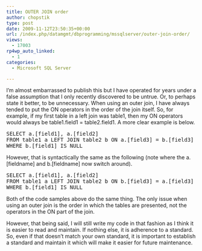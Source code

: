 ```yaml
---
title: OUTER JOIN order
author: chopstik
type: post
date: 2009-11-12T23:50:35+00:00
url: /index.php/datamgmt/dbprogramming/mssqlserver/outer-join-order/
views:
  - 17003
rp4wp_auto_linked:
  - 1
categories:
  - Microsoft SQL Server

---
```

I&#8217;m almost embarrassed to publish this but I have operated for years under a false assumption that I only recently discovered to be untrue. Or, to perhaps state it better, to be unnecessary. When using an outer join, I have always tended to put the ON operators in the order of the join itself. So, for example, if my first table in a left join was table1, then my ON operators would always be table1.field1 = table2.field1. A more clear example is below.

<pre>SELECT a.[field1], a.[field2]
FROM table1 a LEFT JOIN table2 b ON a.[field3] = b.[field3] AND a.[field1] = b.[field1]
WHERE b.[field1] IS NULL</pre>

However, that is syntactically the same as the following (note where the a.[fieldname] and b.[fieldname] now switch around).

<pre>SELECT a.[field1], a.[field2]
FROM table1 a LEFT JOIN table2 b ON b.[field3] = a.[field3] AND a.[field1] = b.[field1]
WHERE b.[field1] IS NULL</pre>

Both of the code samples above do the same thing. The only issue when using an outer join is the order in which the tables are presented, not the operators in the ON part of the join.

However, that being said, I will still write my code in that fashion as I think it is easier to read and maintain. If nothing else, it is adherence to a standard. So, even if that doesn&#8217;t match your own standard, it is important to establish a standard and maintain it which will make it easier for future maintenance.